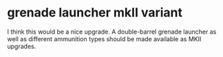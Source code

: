 # grenade launcher mkII variant

I think this would be a nice upgrade. A double-barrel grenade launcher as well as different ammunition types should be made available as MKII upgrades.

